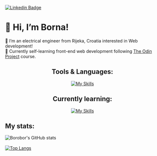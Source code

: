 [![Linkedin Badge](https://img.shields.io/badge/-Borna_Juriša-blue?style=flat&logo=Linkedin&logoColor=white)](https://www.linkedin.com/in/bornajurisa/)

# 👋 Hi, I’m Borna!

👀 I’m an electrical engineer from Rijeka, Croatia interested in Web development! <br />
🌱 Currently self-learning front-end web development following <a href="https://www.theodinproject.com/paths">The Odin Project<a/> course.

<div align="center">
  
## Tools & Languages:<br />
[![My Skills](https://skillicons.dev/icons?i=git,html,css,js)](https://skillicons.dev)

## Currently learning:<br />
[![My Skills](https://skillicons.dev/icons?i=react,nodejs,mysql)](https://skillicons.dev) 
  
</div>

 ## My stats: 
![Borobor's GitHub stats](https://github-readme-stats.vercel.app/api?username=borobor&show_icons=true&hide=issues,contribs&theme=transparent) <br /><br />
[![Top Langs](https://github-readme-stats.vercel.app/api/top-langs/?username=borobor&layout=compact&theme=transparent)](https://github.com/borobor/github-readme-stats)
